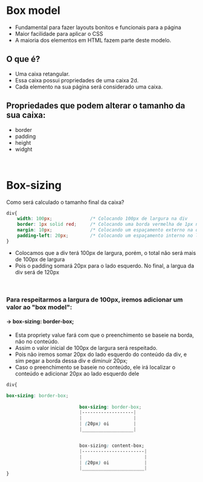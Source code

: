 # Box model
- Fundamental para fazer layouts bonitos e funcionais para a página
- Maior facilidade para aplicar o CSS 
- A maioria dos elementos em HTML fazem parte deste modelo.

## O que é? 
- Uma caixa retangular. 
- Essa caixa possui propriedades de uma caixa 2d.
- Cada elemento na sua página será considerado uma caixa. 

## Propriedades que podem alterar o tamanho da sua caixa:   
- border   
- padding  
- height
- widght

</br>

# Box-sizing 
Como será calculado o tamanho final da caixa? 
```css
div{ 
    width: 100px;              /* Colocando 100px de largura na div                        */
    border: 1px solid red;     /* Colocando uma borda vermelha de 1px na div               */ 
    margin: 10px;              /* Colocando um espaçamento externo na div                  */ 
    padding-left: 20px;        /* Colocando um espaçamento interno no lado esquerdo na div */ 
}
```

* Colocamos que a div terá 100px de largura, porém, o total não será mais de 100px de largura
* Pois o padding somará 20px para o lado esquerdo. No final, a largua da div será de 120px     

</br>

### Para respeitarmos a largura de 100px, iremos adicionar um valor ao "box model":
#### -> box-sizing: border-box;

* Esta propriety value fará com que o preenchimento se baseie na borda, não no conteúdo.                          
* Assim o valor inicial de 100px de largura será respeitado.                                                      
* Pois não iremos somar 20px do lado esquerdo do conteúdo da div, e sim pegar a borda dessa div e diminuir 20px;  
* Caso o preenchimento se baseie no conteúdo, ele irá localizar o conteúdo e adicionar 20px ao lado esquerdo dele 

```css 
div{

box-sizing: border-box;
    
                           box-sizing: border-box;                
                           |-------------------|
                           |                   |
                           | (20px) oi         |
                           |___________________|


                           box-sizing: content-box; 
                           |-----------------------|
                           |                       |
                           | (20px) oi             |
                           |_______________________|
}